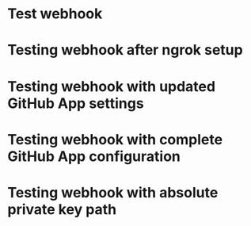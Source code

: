 # Test webhook
# Testing webhook after ngrok setup
# Testing webhook with updated GitHub App settings
# Testing webhook with complete GitHub App configuration
# Testing webhook with absolute private key path
